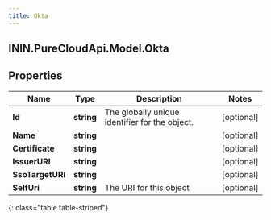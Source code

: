 ```yaml
---
title: Okta
---
```

## ININ.PureCloudApi.Model.Okta

## Properties

|Name | Type | Description | Notes|
|------------ | ------------- | ------------- | -------------|
| **Id** | **string** | The globally unique identifier for the object. | [optional] |
| **Name** | **string** |  | [optional] |
| **Certificate** | **string** |  | [optional] |
| **IssuerURI** | **string** |  | [optional] |
| **SsoTargetURI** | **string** |  | [optional] |
| **SelfUri** | **string** | The URI for this object | [optional] |
{: class="table table-striped"}



